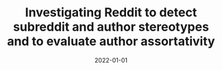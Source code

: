 ---
title: 'Investigating Reddit to detect subreddit and author stereotypes and to evaluate author assortativity'
collection: publications
permalink: /publication/2022-Journal of Information Science-Investigating-Reddit.md
excerpt: 'F. Cauteruccio, E. Corradini, G. Terracina, D. Ursino, L. Virgili'
date: 2022-01-01
venue: 'Journal of Information Science'
link: 'https://doi.org/10.1177/0165551520979869'
location: 'DEMACS, University of Calabria, Italy, DII, Polytechnic University of Marche, Italy'
---